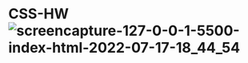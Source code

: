 # CSS-HW![screencapture-127-0-0-1-5500-index-html-2022-07-17-18_44_54](https://user-images.githubusercontent.com/91276663/179407253-eb444316-9dd7-471f-99b2-8399ec748931.png)
